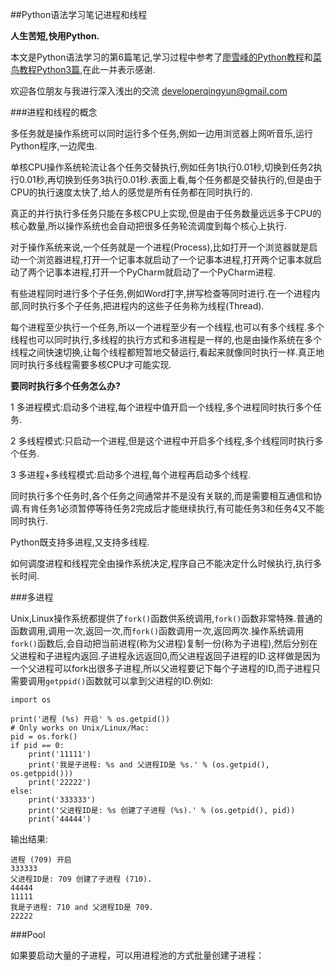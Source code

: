 ##Python语法学习笔记进程和线程

**人生苦短,快用Python.**

本文是Python语法学习的第6篇笔记,学习过程中参考了[廖雪峰的Python教程](https://www.liaoxuefeng.com/wiki/0014316089557264a6b348958f449949df42a6d3a2e542c000)和[菜鸟教程Python3篇](https://www.runoob.com/python3/python3-tutorial.html),在此一并表示感谢.

欢迎各位朋友与我进行深入浅出的交流 <developerqingyun@gmail.com>

###进程和线程的概念

多任务就是操作系统可以同时运行多个任务,例如一边用浏览器上网听音乐,运行Python程序,一边爬虫.

单核CPU操作系统轮流让各个任务交替执行,例如任务1执行0.01秒,切换到任务2执行0.01秒,再切换到任务3执行0.01秒.表面上看,每个任务都是交替执行的,但是由于CPU的执行速度太快了,给人的感觉是所有任务都在同时执行的.

真正的并行执行多任务只能在多核CPU上实现,但是由于任务数量远远多于CPU的核心数量,所以操作系统也会自动把很多任务轮流调度到每个核心上执行.

对于操作系统来说,一个任务就是一个进程(Process),比如打开一个浏览器就是启动一个浏览器进程,打开一个记事本就启动了一个记事本进程,打开两个记事本就启动了两个记事本进程,打开一个PyCharm就启动了一个PyCharm进程.

有些进程同时进行多个子任务,例如Word打字,拼写检查等同时进行.在一个进程内部,同时执行多个子任务,把进程内的这些子任务称为线程(Thread).

每个进程至少执行一个任务,所以一个进程至少有一个线程,也可以有多个线程.多个线程也可以同时执行,多线程的执行方式和多进程是一样的,也是由操作系统在多个线程之间快速切换,让每个线程都短暂地交替运行,看起来就像同时执行一样.真正地同时执行多线程需要多核CPU才可能实现.

**要同时执行多个任务怎么办?**

1 多进程模式:启动多个进程,每个进程中值开启一个线程,多个进程同时执行多个任务.

2 多线程模式:只启动一个进程,但是这个进程中开启多个线程,多个线程同时执行多个任务.

3 多进程+多线程模式:启动多个进程,每个进程再启动多个线程.

同时执行多个任务时,各个任务之间通常并不是没有关联的,而是需要相互通信和协调.有肯任务1必须暂停等待任务2完成后才能继续执行,有可能任务3和任务4又不能同时执行.

Python既支持多进程,又支持多线程.

如何调度进程和线程完全由操作系统决定,程序自己不能决定什么时候执行,执行多长时间.

###多进程

Unix,Linux操作系统都提供了`fork()`函数供系统调用,`fork()`函数非常特殊.普通的函数调用,调用一次,返回一次,而`fork()`函数调用一次,返回两次.操作系统调用`fork()`函数后,会自动把当前进程(称为父进程)复制一份(称为子进程),然后分别在父进程和子进程内返回.子进程永远返回0,而父进程返回子进程的ID.这样做是因为一个父进程可以fork出很多子进程,所以父进程要记下每个子进程的ID,而子进程只需要调用`getppid()`函数就可以拿到父进程的ID.例如:

```
import os

print('进程 (%s) 开启' % os.getpid())
# Only works on Unix/Linux/Mac:
pid = os.fork()
if pid == 0:
    print('11111')
    print('我是子进程: %s and 父进程ID是 %s.' % (os.getpid(), os.getppid()))
    print('22222')
else:
    print('333333')
    print('父进程ID是: %s 创建了子进程 (%s).' % (os.getpid(), pid))
    print('44444')

```
输出结果:

```
进程 (709) 开启
333333
父进程ID是: 709 创建了子进程 (710).
44444
11111
我是子进程: 710 and 父进程ID是 709.
22222

```



###Pool


如果要启动大量的子进程，可以用进程池的方式批量创建子进程：












